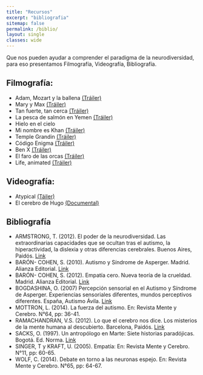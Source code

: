 ```yaml
---       
title: "Recursos"
excerpt: "bibliografia"
sitemap: false
permalink: /biblio/
layout: single
classes: wide
---
```


Que nos pueden ayudar a comprender el paradigma de la neurodiversidad, para eso presentamos Filmografía, Videografía, Bibliografía.

## Filmografía: 

- Adam, Mozart y la ballena [(Tráiler)][Adam] 
- Mary y Max [(Tráiler)][Mary]
- Tan fuerte, tan cerca [(Tráiler)][Tan]
- La pesca de salmón en Yemen [(Tráiler)][Pesca]
- Hielo en el cielo
- Mi nombre es Khan [(Tráiler)][Khan]
- Temple Grandin [(Tráiler)][Temple]
- Código Enigma [(Tráiler)][Enigma]
- Ben X [(Tráiler)][Ben]
- El faro de las orcas [(Tráiler)][Orcas]
- Life, animated [(Tráiler)][Life]

## Videografía: 

- Atypical [(Táiler)][Atypical]
- El cerebro de Hugo [(Documental)][Hugo]

## Bibliografía

- ARMSTRONG, T. (2012). El poder de la neurodiversidad. Las extraordinarias capacidades que se ocultan tras el autismo, la hiperactividad, la dislexia y otras diferencias cerebrales. Buenos Aires, Paidós. [Link][Armstrong]
- BARÓN- COHEN, S. (2010). Autismo y Síndrome de Asperger. Madrid. Alianza Editorial. [Link][Barón2010]
- BARÓN- COHEN, S. (2012). Empatía cero. Nueva teoría de la crueldad. Madrid. Alianza Editorial. [Link][Barón2012]
- BOGDASHINA, O. (2007) Percepción sensorial en el Autismo y Síndrome de Asperger. Experiencias sensoriales diferentes, mundos perceptivos diferentes. España, Autismo Ávila. [Link][Bogdashina]
- MOTTRON, L. (2014). La fuerza del autismo. En: Revista Mente y Cerebro. N°64, pp: 36-41.
- RAMACHANDRAN, V.S. (2012).  Lo que el cerebro nos dice. Los misterios de la mente humana al descubierto. Barcelona, Paidós. [Link][RAMACHANDRAN]
- SACKS, O. (1997). Un antropólogo en Marte: Siete historias paradójicas. Bogotá. Ed. Norma. [Link][Sacks]
- SINGER, T y KRAFT, U. (2005). Empatía: En: Revista Mente y Cerebro. N°11, pp: 60-65. 
- WOLF, C. (2014). Debate en torno a las neuronas espejo. En: Revista Mente y Cerebro. N°65, pp: 64-67.

<!--Links Filmografía -->
[Adam]: https://www.youtube.com/watch?v=V9DXEblRwrY
[Mary]: https://www.youtube.com/watch?v=HxwGjoeiJHw
[Tan]: https://youtu.be/2fl-uzndXFI
[Pesca]: https://youtu.be/GvsL4piiWt0
[Khan]: https://youtu.be/_N0OUubSN-E
[Temple]: https://www.youtube.com/watch?v=2ywUeDqD0jM&t=80s
[Enigma]: https://youtu.be/zXKHGaRxQaE
[Ben]: https://youtu.be/nAiufwSyMPs
[Orcas]: https://youtu.be/uLPgwsI0WKA
[Life]: https://youtu.be/4n7fosK9UyY
<!--Links Videografía -->
[Atypical]: https://youtu.be/cSN01JRM6Ew
[Hugo]: https://www.youtube.com/watch?v=bvoRtOTuH6c

<!-- Link Bibliogrfía-->
[Armstrong]: https://www.planetadelibros.com/libro-el-poder-de-la-neurodiversidad/65814#soporte/68039
[Barón2010]: https://www.alianzaeditorial.es/libro.php?id=2310201&id_col=100508&id_subcol=100518
[Barón2012]: https://www.amazon.es/Empat%C3%ADa-cero-teor%C3%ADa-crueldad-Alianza/dp/842060917X
[Bogdashina]: https://www.iberlibro.com/9788461148073/Percepci%C3%B3n-sensorial-autismo-sindrome-asperger-846114807X/plp
[RAMACHANDRAN]: https://www.casadellibro.com/libro-lo-que-el-cerebro-nos-dice-los-misterios-de-la-mente-humana-al-d-escubierto/9788449311567/1965728
[Sacks]: [https://www.anagrama-ed.es/libro/argumentos/un-antropologo-en-marte/9788433905406/A_190]